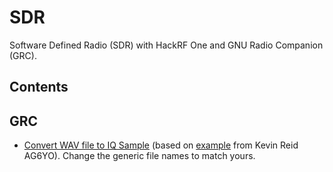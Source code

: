 # SDR
Software Defined Radio (SDR) with HackRF One and GNU Radio Companion (GRC).

## Contents

## GRC

- [Convert WAV file to IQ Sample](https://github.com/mint5auce/SDR/blob/master/GRC/wav_to_raw_iq.grc) (based on [example](https://ham.stackexchange.com/questions/5450/hack-rf-one-expected-hackrf-transfer-t-file-format-and-its-creation) from Kevin Reid AG6YO). Change the generic file names to match yours.
